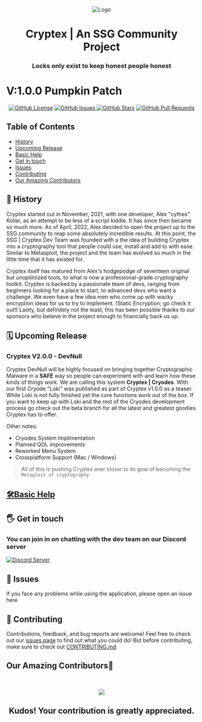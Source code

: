 <div align="center">
  <img src="https://i.imgur.com/AeE9koP.png" alt="Logo">
  <h1> Cryptex | An SSG Community Project </h1>
  <h3>Locks only exist to keep honest people honest</h3>
</div>

# V:1.0.0 Pumpkin Patch

<p align="center">
    <a href="https://github.com/SSGorg/Cryptex/blob/main/LICENCE"><img src="https://img.shields.io/badge/license-AGPL%20%203.0-0d1117?style=flat-square" alt="GitHub License"></a>
    <a href="https://github.com/SSGorg/Cryptex/issues"><img src="https://img.shields.io/github/issues/SSGorg/Cryptex?color=0d1117&style=flat-square" alt="GitHub Issues"> 
    <a href="https://github.com/SSGorg/Cryptex/stargazers"><img src="https://img.shields.io/github/stars/SSGorg/Cryptex?style=flat-square&color=0d1117" alt="GitHub Stars"></a>
    <a href="https://github.com/SSGorg/Cryptex/pulls"><img src="https://img.shields.io/github/issues-pr/SSGorg/Cryptex?color=0d1117&style=flat-square" alt="GitHub Pull Requests"></a>
</p>

 ## Table of Contents
  - [History](#-history)
  - [Upcoming Release](#%EF%B8%8F-upcoming-release)
  - [Basic Help](#%EF%B8%8Fbasic-help)
  - [Get in touch](#%EF%B8%8F-get-in-touch)
  - [Issues](#-issues)
  - [Contributing](#-contributing)
  - [Our Amazing Contributors](#our-amazing-contributors)
  
## 📖 History
Cryptex started out in November, 2021, with one developer, Alex "cythes" Kollar, as an attempt to be less of a script kiddie.
It has since then became so much more. As of April, 2022, Alex decided to open the project up to the SSG community to reap some absolutely incredible results. At this point, the SSG | Cryptex Dev Team was founded with a the idea of building Cryptex into a cryptography tool that people could use, install and add to with ease. Similar to Metasploit, the project and the team has evolved so much in the little time that it has existed for.  
  
Cryptex itself has matured from Alex's hodgepodge of seventeen original but unoptimized tools, to what is now a professional-grade cryptography toolkit. Cryptex is backed by a passionate team of devs, ranging from beginners looking for a place to start, to advanced devs who want a challenge. We even have a few idea men who come up with wacky encryption ideas for us to try to implement. (Static Encryption; go check it out!) Lastly, but definitely not the least, this has been possible thanks to our sponsors who believe in the project enough to financially back us up. 
  
## 🗓️ Upcoming Release
### Cryptex V2.0.0 - DevNull 
Cryptex DevNull will be highly focused on bringing together Cryptographic Malware in a **SAFE** way so people can experiment with and learn how these kinds of things work. We are calling this system **Cryptex | Cryodes**. With our first Cryode "Loki" was published as part of Cryptex v1.0.0 as a teaser. While Loki is not fully finished yet the core functions work out of the box. If you want to keep up with Loki and the rest of the Cryodes development process go check out the beta branch for all the latest and greatest goodies Cryptex has to offer.
  
Other notes: 
- Cryodes System Implimentation
- Planned QOL improvements
- Reworked Menu System
- Crossplatform Support (Mac / Windows)

> All of this is pushing Cryptex ever closer to its goal of becoming the `Metaploit of cryptography`  
      
## [🛠️Basic Help](https://github.com/SSGorg/Cryptex/wiki/Cryptex-Syntax)

## 🖐️ Get in touch
### You can join in on chatting with the dev team on our Discord server
  <a href="https://discord.gg/899KQFeAXr"><img src="https://discordapp.com/api/guilds/879757204620726362/widget.png?style=banner3" alt="Discord Server"></a>
  
## 🔧 Issues
If you face any problems while using the application, please open an issue here
 
## 🤝 Contributing

Contributions, feedback, and bug reports are welcome! Feel free to check out our [issues page](https://github.com/SSGorg/Cryptex/issues) to find out what you could do! But before contributing, make sure to check out [CONTRIBUTING.md](./CONTRIBUTING.md).

## Our Amazing Contributors🌟

<br>
<a href="https://github.com/SSGorg/Cryptex/graphs/contributors">
<p align="center">
  <img src="https://contrib.rocks/image?repo=SSGorg/Cryptex" />
  </p>
</a>

<div align="center">
  <h2 align="center">Kudos! Your contribution is greatly appreciated.<h2>
</div>
